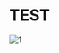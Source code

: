 # TEST
![1](https://zi0.cc/d/%E6%B8%B8%E5%AE%A2%E4%B8%8A%E4%BC%A0/38b69a37f44b8bf075c3933cd12c546d.png)
